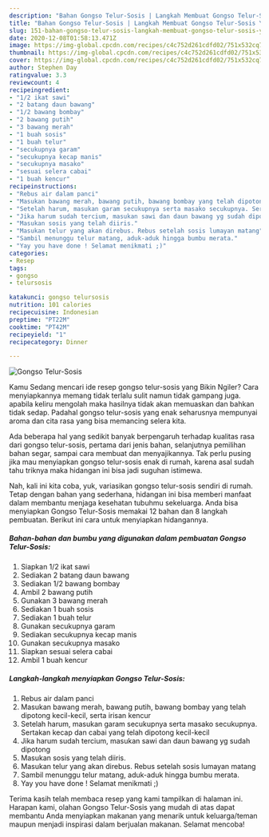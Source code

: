 ```yaml
---
description: "Bahan Gongso Telur-Sosis | Langkah Membuat Gongso Telur-Sosis Yang Lezat"
title: "Bahan Gongso Telur-Sosis | Langkah Membuat Gongso Telur-Sosis Yang Lezat"
slug: 151-bahan-gongso-telur-sosis-langkah-membuat-gongso-telur-sosis-yang-lezat
date: 2020-12-08T01:58:13.471Z
image: https://img-global.cpcdn.com/recipes/c4c752d261cdfd02/751x532cq70/gongso-telur-sosis-foto-resep-utama.jpg
thumbnail: https://img-global.cpcdn.com/recipes/c4c752d261cdfd02/751x532cq70/gongso-telur-sosis-foto-resep-utama.jpg
cover: https://img-global.cpcdn.com/recipes/c4c752d261cdfd02/751x532cq70/gongso-telur-sosis-foto-resep-utama.jpg
author: Stephen Day
ratingvalue: 3.3
reviewcount: 4
recipeingredient:
- "1/2 ikat sawi"
- "2 batang daun bawang"
- "1/2 bawang bombay"
- "2 bawang putih"
- "3 bawang merah"
- "1 buah sosis"
- "1 buah telur"
- "secukupnya garam"
- "secukupnya kecap manis"
- "secukupnya masako"
- "sesuai selera cabai"
- "1 buah kencur"
recipeinstructions:
- "Rebus air dalam panci"
- "Masukan bawang merah, bawang putih, bawang bombay yang telah dipotong kecil-kecil, serta irisan kencur"
- "Setelah harum, masukan garam secukupnya serta masako secukupnya. Sertakan kecap dan cabai yang telah dipotong kecil-kecil"
- "Jika harum sudah tercium, masukan sawi dan daun bawang yg sudah dipotong"
- "Masukan sosis yang telah diiris."
- "Masukan telur yang akan direbus. Rebus setelah sosis lumayan matang"
- "Sambil menunggu telur matang, aduk-aduk hingga bumbu merata."
- "Yay you have done ! Selamat menikmati ;)"
categories:
- Resep
tags:
- gongso
- telursosis

katakunci: gongso telursosis 
nutrition: 101 calories
recipecuisine: Indonesian
preptime: "PT22M"
cooktime: "PT42M"
recipeyield: "1"
recipecategory: Dinner

---
```



![Gongso Telur-Sosis](https://img-global.cpcdn.com/recipes/c4c752d261cdfd02/751x532cq70/gongso-telur-sosis-foto-resep-utama.jpg)

Kamu Sedang mencari ide resep gongso telur-sosis yang Bikin Ngiler? Cara menyiapkannya memang tidak terlalu sulit namun tidak gampang juga. apabila keliru mengolah maka hasilnya tidak akan memuaskan dan bahkan tidak sedap. Padahal gongso telur-sosis yang enak seharusnya mempunyai aroma dan cita rasa yang bisa memancing selera kita.

Ada beberapa hal yang sedikit banyak berpengaruh terhadap kualitas rasa dari gongso telur-sosis, pertama dari jenis bahan, selanjutnya pemilihan bahan segar, sampai cara membuat dan menyajikannya. Tak perlu pusing jika mau menyiapkan gongso telur-sosis enak di rumah, karena asal sudah tahu triknya maka hidangan ini bisa jadi suguhan istimewa.




Nah, kali ini kita coba, yuk, variasikan gongso telur-sosis sendiri di rumah. Tetap dengan bahan yang sederhana, hidangan ini bisa memberi manfaat dalam membantu menjaga kesehatan tubuhmu sekeluarga. Anda bisa menyiapkan Gongso Telur-Sosis memakai 12 bahan dan 8 langkah pembuatan. Berikut ini cara untuk menyiapkan hidangannya.

<!--inarticleads1-->

##### Bahan-bahan dan bumbu yang digunakan dalam pembuatan Gongso Telur-Sosis:

1. Siapkan 1/2 ikat sawi
1. Sediakan 2 batang daun bawang
1. Sediakan 1/2 bawang bombay
1. Ambil 2 bawang putih
1. Gunakan 3 bawang merah
1. Sediakan 1 buah sosis
1. Sediakan 1 buah telur
1. Gunakan secukupnya garam
1. Sediakan secukupnya kecap manis
1. Gunakan secukupnya masako
1. Siapkan sesuai selera cabai
1. Ambil 1 buah kencur




<!--inarticleads2-->

##### Langkah-langkah menyiapkan Gongso Telur-Sosis:

1. Rebus air dalam panci
1. Masukan bawang merah, bawang putih, bawang bombay yang telah dipotong kecil-kecil, serta irisan kencur
1. Setelah harum, masukan garam secukupnya serta masako secukupnya. Sertakan kecap dan cabai yang telah dipotong kecil-kecil
1. Jika harum sudah tercium, masukan sawi dan daun bawang yg sudah dipotong
1. Masukan sosis yang telah diiris.
1. Masukan telur yang akan direbus. Rebus setelah sosis lumayan matang
1. Sambil menunggu telur matang, aduk-aduk hingga bumbu merata.
1. Yay you have done ! Selamat menikmati ;)




Terima kasih telah membaca resep yang kami tampilkan di halaman ini. Harapan kami, olahan Gongso Telur-Sosis yang mudah di atas dapat membantu Anda menyiapkan makanan yang menarik untuk keluarga/teman maupun menjadi inspirasi dalam berjualan makanan. Selamat mencoba!
